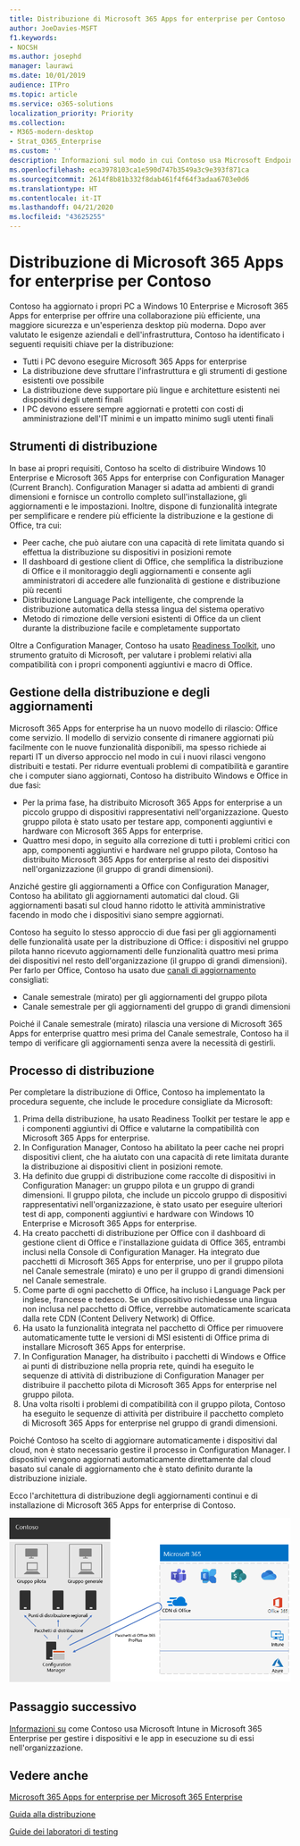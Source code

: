 ```yaml
---
title: Distribuzione di Microsoft 365 Apps for enterprise per Contoso
author: JoeDavies-MSFT
f1.keywords:
- NOCSH
ms.author: josephd
manager: laurawi
ms.date: 10/01/2019
audience: ITPro
ms.topic: article
ms.service: o365-solutions
localization_priority: Priority
ms.collection:
- M365-modern-desktop
- Strat_O365_Enterprise
ms.custom: ''
description: Informazioni sul modo in cui Contoso usa Microsoft Endpoint Configuration Manager per distribuire Microsoft 365 Apps for enterprise.
ms.openlocfilehash: eca3978103ca1e590d747b3549a3c9e393f871ca
ms.sourcegitcommit: 2614f8b81b332f8dab461f4f64f3adaa6703e0d6
ms.translationtype: HT
ms.contentlocale: it-IT
ms.lasthandoff: 04/21/2020
ms.locfileid: "43625255"
---
```

# <a name="microsoft-365-apps-for-enterprise-deployment-for-contoso"></a>Distribuzione di Microsoft 365 Apps for enterprise per Contoso

Contoso ha aggiornato i propri PC a Windows 10 Enterprise e Microsoft 365 Apps for enterprise per offrire una collaborazione più efficiente, una maggiore sicurezza e un'esperienza desktop più moderna. Dopo aver valutato le esigenze aziendali e dell'infrastruttura, Contoso ha identificato i seguenti requisiti chiave per la distribuzione:

- Tutti i PC devono eseguire Microsoft 365 Apps for enterprise
- La distribuzione deve sfruttare l'infrastruttura e gli strumenti di gestione esistenti ove possibile
- La distribuzione deve supportare più lingue e architetture esistenti nei dispositivi degli utenti finali
- I PC devono essere sempre aggiornati e protetti con costi di amministrazione dell'IT minimi e un impatto minimo sugli utenti finali

## <a name="deployment-tools"></a>Strumenti di distribuzione

In base ai propri requisiti, Contoso ha scelto di distribuire Windows 10 Enterprise e Microsoft 365 Apps for enterprise con Configuration Manager (Current Branch). Configuration Manager si adatta ad ambienti di grandi dimensioni e fornisce un controllo completo sull'installazione, gli aggiornamenti e le impostazioni. Inoltre, dispone di funzionalità integrate per semplificare e rendere più efficiente la distribuzione e la gestione di Office, tra cui:

- Peer cache, che può aiutare con una capacità di rete limitata quando si effettua la distribuzione su dispositivi in posizioni remote
- Il dashboard di gestione client di Office, che semplifica la distribuzione di Office e il monitoraggio degli aggiornamenti e consente agli amministratori di accedere alle funzionalità di gestione e distribuzione più recenti
- Distribuzione Language Pack intelligente, che comprende la distribuzione automatica della stessa lingua del sistema operativo
- Metodo di rimozione delle versioni esistenti di Office da un client durante la distribuzione facile e completamente supportato

Oltre a Configuration Manager, Contoso ha usato [Readiness Toolkit](https://docs.microsoft.com/deployoffice/use-the-readiness-toolkit-to-assess-application-compatibility-for-office-365-pro), uno strumento gratuito di Microsoft, per valutare i problemi relativi alla compatibilità con i propri componenti aggiuntivi e macro di Office.

## <a name="managing-the-deployment-and-updates"></a>Gestione della distribuzione e degli aggiornamenti

Microsoft 365 Apps for enterprise ha un nuovo modello di rilascio: Office come servizio. Il modello di servizio consente di rimanere aggiornati più facilmente con le nuove funzionalità disponibili, ma spesso richiede ai reparti IT un diverso approccio nel modo in cui i nuovi rilasci vengono distribuiti e testati. Per ridurre eventuali problemi di compatibilità e garantire che i computer siano aggiornati, Contoso ha distribuito Windows e Office in due fasi: 

- Per la prima fase, ha distribuito Microsoft 365 Apps for enterprise a un piccolo gruppo di dispositivi rappresentativi nell'organizzazione. Questo gruppo pilota è stato usato per testare app, componenti aggiuntivi e hardware con Microsoft 365 Apps for enterprise.
- Quattro mesi dopo, in seguito alla correzione di tutti i problemi critici con app, componenti aggiuntivi e hardware nel gruppo pilota, Contoso ha distribuito Microsoft 365 Apps for enterprise al resto dei dispositivi nell'organizzazione (il gruppo di grandi dimensioni). 

Anziché gestire gli aggiornamenti a Office con Configuration Manager, Contoso ha abilitato gli aggiornamenti automatici dal cloud. Gli aggiornamenti basati sul cloud hanno ridotto le attività amministrative facendo in modo che i dispositivi siano sempre aggiornati. 

Contoso ha seguito lo stesso approccio di due fasi per gli aggiornamenti delle funzionalità usate per la distribuzione di Office: i dispositivi nel gruppo pilota hanno ricevuto aggiornamenti delle funzionalità quattro mesi prima dei dispositivi nel resto dell'organizzazione (il gruppo di grandi dimensioni). Per farlo per Office, Contoso ha usato due [canali di aggiornamento](https://docs.microsoft.com/DeployOffice/overview-of-update-channels-for-office-365-proplus) consigliati: 

- Canale semestrale (mirato) per gli aggiornamenti del gruppo pilota 
- Canale semestrale per gli aggiornamenti del gruppo di grandi dimensioni 

Poiché il Canale semestrale (mirato) rilascia una versione di Microsoft 365 Apps for enterprise quattro mesi prima del Canale semestrale, Contoso ha il tempo di verificare gli aggiornamenti senza avere la necessità di gestirli. 

## <a name="deployment-process"></a>Processo di distribuzione

Per completare la distribuzione di Office, Contoso ha implementato la procedura seguente, che include le procedure consigliate da Microsoft:

1. Prima della distribuzione, ha usato Readiness Toolkit per testare le app e i componenti aggiuntivi di Office e valutarne la compatibilità con Microsoft 365 Apps for enterprise.
2. In Configuration Manager, Contoso ha abilitato la peer cache nei propri dispositivi client, che ha aiutato con una capacità di rete limitata durante la distribuzione ai dispositivi client in posizioni remote. 
3. Ha definito due gruppi di distribuzione come raccolte di dispositivi in Configuration Manager: un gruppo pilota e un gruppo di grandi dimensioni. Il gruppo pilota, che include un piccolo gruppo di dispositivi rappresentativi nell'organizzazione, è stato usato per eseguire ulteriori test di app, componenti aggiuntivi e hardware con Windows 10 Enterprise e Microsoft 365 Apps for enterprise. 
4. Ha creato pacchetti di distribuzione per Office con il dashboard di gestione client di Office e l'installazione guidata di Office 365, entrambi inclusi nella Console di Configuration Manager. Ha integrato due pacchetti di Microsoft 365 Apps for enterprise, uno per il gruppo pilota nel Canale semestrale (mirato) e uno per il gruppo di grandi dimensioni nel Canale semestrale. 
5. Come parte di ogni pacchetto di Office, ha incluso i Language Pack per inglese, francese e tedesco. Se un dispositivo richiedesse una lingua non inclusa nel pacchetto di Office, verrebbe automaticamente scaricata dalla rete CDN (Content Delivery Network) di Office.
6. Ha usato la funzionalità integrata nel pacchetto di Office per rimuovere automaticamente tutte le versioni di MSI esistenti di Office prima di installare Microsoft 365 Apps for enterprise.
7. In Configuration Manager, ha distribuito i pacchetti di Windows e Office ai punti di distribuzione nella propria rete, quindi ha eseguito le sequenze di attività di distribuzione di Configuration Manager per distribuire il pacchetto pilota di Microsoft 365 Apps for enterprise nel gruppo pilota.
8. Una volta risolti i problemi di compatibilità con il gruppo pilota, Contoso ha eseguito le sequenze di attività per distribuire il pacchetto completo di Microsoft 365 Apps for enterprise nel gruppo di grandi dimensioni.

Poiché Contoso ha scelto di aggiornare automaticamente i dispositivi dal cloud, non è stato necessario gestire il processo in Configuration Manager. I dispositivi vengono aggiornati automaticamente direttamente dal cloud basato sul canale di aggiornamento che è stato definito durante la distribuzione iniziale. 

Ecco l'architettura di distribuzione degli aggiornamenti continui e di installazione di Microsoft 365 Apps for enterprise di Contoso.

![Infrastruttura di distribuzione di Microsoft 365 Apps for enterprise di Contoso](../media/contoso-o365pp/contoso-o365pp-fig1.png)
 
## <a name="next-step"></a>Passaggio successivo

[Informazioni su](contoso-mdm.md) come Contoso usa Microsoft Intune in Microsoft 365 Enterprise per gestire i dispositivi e le app in esecuzione su di essi nell'organizzazione.

## <a name="see-also"></a>Vedere anche

[Microsoft 365 Apps for enterprise per Microsoft 365 Enterprise](office365proplus-infrastructure.md)

[Guida alla distribuzione](deploy-microsoft-365-enterprise.md)

[Guide dei laboratori di testing](m365-enterprise-test-lab-guides.md)
